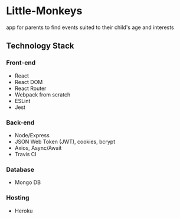 # Little-Monkeys
app for parents to find events suited to their child's age and interests

## Technology Stack

### Front-end
* React
* React DOM
* React Router
* Webpack from scratch
* ESLint
* Jest

### Back-end
* Node/Express
* JSON Web Token (JWT), cookies, bcrypt
* Axios, Async/Await
* Travis CI

### Database
* Mongo DB

### Hosting
* Heroku
